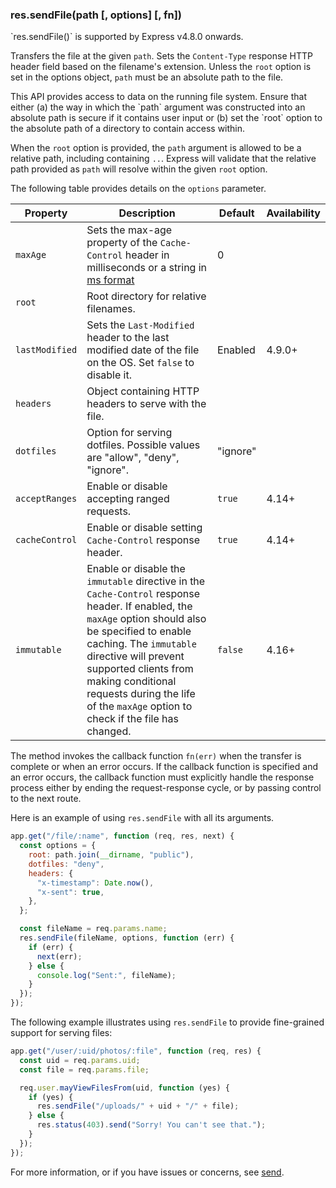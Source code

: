 <h3 id='res.sendFile'>res.sendFile(path [, options] [, fn])</h3>

<div class="doc-box doc-info" markdown="1">
`res.sendFile()` is supported by Express v4.8.0 onwards.
</div>

Transfers the file at the given `path`. Sets the `Content-Type` response HTTP header field
based on the filename's extension. Unless the `root` option is set in
the options object, `path` must be an absolute path to the file.

<div class="doc-box doc-warn" markdown="1">
This API provides access to data on the running file system. Ensure that either (a) the way in
which the `path` argument was constructed into an absolute path is secure if it contains user
input or (b) set the `root` option to the absolute path of a directory to contain access within.

When the `root` option is provided, the `path` argument is allowed to be a relative path,
including containing `..`. Express will validate that the relative path provided as `path` will
resolve within the given `root` option.

</div>

The following table provides details on the `options` parameter.

<div class="table-scroller" markdown="1">

| Property       | Description                                                                                                                                                                                                                                                                                                                        | Default  | Availability |
| -------------- | ---------------------------------------------------------------------------------------------------------------------------------------------------------------------------------------------------------------------------------------------------------------------------------------------------------------------------------- | -------- | ------------ |
| `maxAge`       | Sets the max-age property of the `Cache-Control` header in milliseconds or a string in [ms format](https://www.npmjs.org/package/ms)                                                                                                                                                                                               | 0        |              |
| `root`         | Root directory for relative filenames.                                                                                                                                                                                                                                                                                             |          |              |
| `lastModified` | Sets the `Last-Modified` header to the last modified date of the file on the OS. Set `false` to disable it.                                                                                                                                                                                                                        | Enabled  | 4.9.0+       |
| `headers`      | Object containing HTTP headers to serve with the file.                                                                                                                                                                                                                                                                             |          |              |
| `dotfiles`     | Option for serving dotfiles. Possible values are "allow", "deny", "ignore".                                                                                                                                                                                                                                                        | "ignore" | &nbsp;       |
| `acceptRanges` | Enable or disable accepting ranged requests.                                                                                                                                                                                                                                                                                       | `true`   | 4.14+        |
| `cacheControl` | Enable or disable setting `Cache-Control` response header.                                                                                                                                                                                                                                                                         | `true`   | 4.14+        |
| `immutable`    | Enable or disable the `immutable` directive in the `Cache-Control` response header. If enabled, the `maxAge` option should also be specified to enable caching. The `immutable` directive will prevent supported clients from making conditional requests during the life of the `maxAge` option to check if the file has changed. | `false`  | 4.16+        |

</div>

The method invokes the callback function `fn(err)` when the transfer is complete
or when an error occurs. If the callback function is specified and an error occurs,
the callback function must explicitly handle the response process either by
ending the request-response cycle, or by passing control to the next route.

Here is an example of using `res.sendFile` with all its arguments.

```js
app.get("/file/:name", function (req, res, next) {
  const options = {
    root: path.join(__dirname, "public"),
    dotfiles: "deny",
    headers: {
      "x-timestamp": Date.now(),
      "x-sent": true,
    },
  };

  const fileName = req.params.name;
  res.sendFile(fileName, options, function (err) {
    if (err) {
      next(err);
    } else {
      console.log("Sent:", fileName);
    }
  });
});
```

The following example illustrates using
`res.sendFile` to provide fine-grained support for serving files:

```js
app.get("/user/:uid/photos/:file", function (req, res) {
  const uid = req.params.uid;
  const file = req.params.file;

  req.user.mayViewFilesFrom(uid, function (yes) {
    if (yes) {
      res.sendFile("/uploads/" + uid + "/" + file);
    } else {
      res.status(403).send("Sorry! You can't see that.");
    }
  });
});
```

For more information, or if you have issues or concerns, see [send](https://github.com/pillarjs/send).
